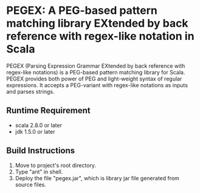 # PEGEX: A PEG-based pattern matching library EXtended by back reference with regex-like notation in Scala

PEGEX (Parsing Expression Grammar EXtended by back reference with regex-like notations) is 
a PEG-based pattern matching  library for Scala.  PEGEX provides both power of PEG and 
light-weight syntax of regular expressions.  It accepts a PEG-variant with regex-like 
notations as inputs and parses strings.

## Runtime Requirement
+ scala 2.8.0 or later
+ jdk 1.5.0 or later

## Build Instructions
1. Move to project's root directory.
2. Type "ant" in shell.
3. Deploy the file "pegex.jar", which is library jar file generated from source files.